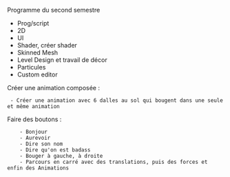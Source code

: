 Programme du second semestre

- Prog/script
- 2D
- UI
- Shader, créer shader
- Skinned Mesh
- Level Design et travail de décor
- Particules
- Custom editor


Créer une animation composée :

     - Créer une animation avec 6 dalles au sol qui bougent dans une seule et même animation


Faire des boutons :

        - Bonjour
        - Aurevoir
        - Dire son nom
        - Dire qu'on est badass
        - Bouger à gauche, à droite
        - Parcours en carré avec des translations, puis des forces et enfin des Animations
